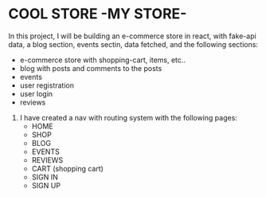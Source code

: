 # COOL STORE -MY STORE-

In this project, I will be building an e-commerce store in react, with fake-api data, a blog section, events sectin, data fetched, and the following sections:

- e-commerce store with shopping-cart, items, etc..
- blog with posts and comments to the posts
- events 
- user registration
- user login
- reviews

1. I have created a nav with routing system with the following pages:  
    * HOME
    * SHOP
    * BLOG
    * EVENTS
    * REVIEWS
    * CART (shopping cart)
    * SIGN IN
    * SIGN UP


